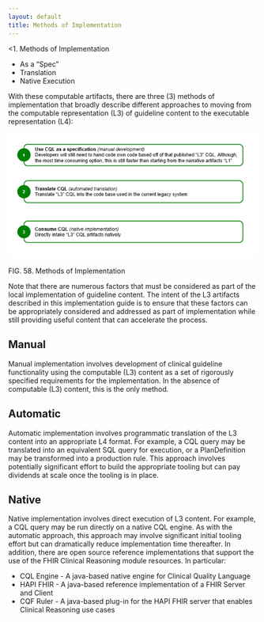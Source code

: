 ```yaml
---
layout: default
title: Methods of Implementation
---
```


<1. Methods of Implementation
*   As a “Spec”
*   Translation
*   Native Execution

With these computable artifacts, there are three (3) methods of implementation that broadly describe different approaches to moving from the computable representation (L3) of guideline content to the executable representation (L4):

<img src="assets/images/methods-of-implementation.png" alt="image_tooltip" class="img-responsive img-rounded center-block" width="750" hight="385"/>

FIG. 58. Methods of Implementation

Note that there are numerous factors that must be considered as part of the local implementation of guideline content. The intent of the L3 artifacts described in this implementation guide is to ensure that these factors can be appropriately considered and addressed as part of implementation while still providing useful content that can accelerate the process.


## Manual

Manual implementation involves development of clinical guideline functionality using the computable (L3) content as a set of rigorously specified requirements for the implementation. In the absence of computable (L3) content, this is the only method.


## Automatic

Automatic implementation involves programmatic translation of the L3 content into an appropriate L4 format. For example, a CQL query may be translated into an equivalent SQL query for execution, or a PlanDefinition may be transformed into a production rule. This approach involves potentially significant effort to build the appropriate tooling but can pay dividends at scale once the tooling is in place.


## Native

Native implementation involves direct execution of L3 content. For example, a CQL query may be run directly on a native CQL engine. As with the automatic approach, this approach may involve significant initial tooling effort but can dramatically reduce implementation time thereafter. In addition, there are open source reference implementations that support the use of the FHIR Clinical Reasoning module resources. In particular:



*   CQL Engine - A java-based native engine for Clinical Quality Language
*   HAPI FHIR - A java-based reference implementation of a FHIR Server and Client
*   CQF Ruler - A java-based plug-in for the HAPI FHIR server that enables Clinical Reasoning use cases
